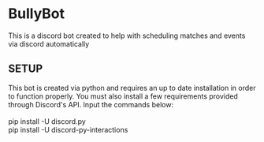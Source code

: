 # BullyBot
This is a discord bot created to help with scheduling matches and events via discord automatically 
## SETUP
This bot is created via python and requires an up to date installation in order to function properly. You must also install a few requirements provided through Discord's API. Input the commands below: <br/> <br/>
pip install -U discord.py <br/>
pip install -U discord-py-interactions <br/>
